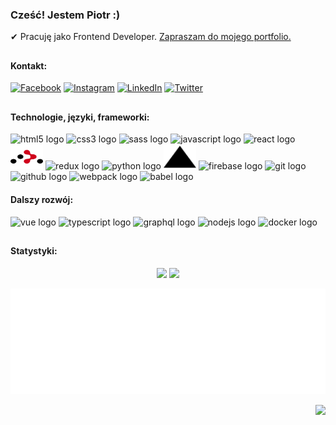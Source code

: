 ### Cześć! Jestem Piotr :) 

✔ Pracuję jako Frontend Developer. [Zapraszam do mojego portfolio.](https://piotrsierant.github.io/portfolioWeb/)

<h2></h2>

#### Kontakt:
[![Facebook](https://img.shields.io/badge/Facebook-%231877F2.svg?logo=Facebook&logoColor=white)](https://facebook.com/https://www.facebook.com/dzd07) [![Instagram](https://img.shields.io/badge/Instagram-%23E4405F.svg?logo=Instagram&logoColor=white)](https://instagram.com/https://www.instagram.com/dzd07/) [![LinkedIn](https://img.shields.io/badge/LinkedIn-%230077B5.svg?logo=linkedin&logoColor=white)](https://linkedin.com/in/https://www.linkedin.com/in/piotr-sierant/) [![Twitter](https://img.shields.io/badge/Twitter-%231DA1F2.svg?logo=Twitter&logoColor=white)](https://twitter.com/https://twitter.com/dzd07_Piotr) 

<h2></h2>

#### Technologie, języki, frameworki:

<div>
  <img src="https://cdn.jsdelivr.net/gh/devicons/devicon/icons/html5/html5-original.svg" height="40" width="52" alt="html5 logo"  />
  <img src="https://cdn.jsdelivr.net/gh/devicons/devicon/icons/css3/css3-original.svg" height="40" width="52" alt="css3 logo"  />
  <img src="https://cdn.jsdelivr.net/gh/devicons/devicon/icons/sass/sass-original.svg" height="40" width="52" alt="sass logo"  />
  <img src="https://cdn.jsdelivr.net/gh/devicons/devicon/icons/javascript/javascript-original.svg" height="40" width="52" alt="javascript logo"  />
  <img src="https://cdn.jsdelivr.net/gh/devicons/devicon/icons/react/react-original.svg" height="40" width="52" alt="react logo"  />
  <img src="https://raw.githubusercontent.com/PiotrSierant/PiotrSierant/3ffe854f2ed5505e9dd800f40c7c342842fe40b9/icons/react-router-svgrepo-com.svg" height="40" width="52" alt="react-router logo"  />
  <img src="https://cdn.jsdelivr.net/gh/devicons/devicon/icons/redux/redux-original.svg" height="40" width="52" alt="redux logo"  />
  <img src="https://cdn.jsdelivr.net/gh/devicons/devicon/icons/python/python-original.svg" height="40" width="52" alt="python logo"  />
  <img src="https://raw.githubusercontent.com/PiotrSierant/PiotrSierant/3ffe854f2ed5505e9dd800f40c7c342842fe40b9/icons/vercel-svgrepo-com.svg" height="40" width="52" alt="react-router logo"  />
  <img src="https://cdn.jsdelivr.net/gh/devicons/devicon/icons/firebase/firebase-plain.svg" height="40" width="52" alt="firebase logo"  />
  <img src="https://cdn.jsdelivr.net/gh/devicons/devicon/icons/git/git-original.svg" height="40" width="52" alt="git logo"  />
  <img src="https://cdn.jsdelivr.net/gh/devicons/devicon/icons/github/github-original.svg" height="40" width="52" alt="github logo"  />
  <img src="https://cdn.jsdelivr.net/gh/devicons/devicon/icons/webpack/webpack-original.svg" height="40" width="52" alt="webpack logo"  />
  <img src="https://cdn.jsdelivr.net/gh/devicons/devicon/icons/babel/babel-original.svg" height="40" width="52" alt="babel logo"  />
 </div> 

#### Dalszy rozwój:

<div>
  <img src="https://cdn.jsdelivr.net/gh/devicons/devicon/icons/vuejs/vuejs-original.svg" height="40" width="52" alt="vue logo"  />
  <img src="https://cdn.jsdelivr.net/gh/devicons/devicon/icons/typescript/typescript-original.svg" height="40" width="52" alt="typescript logo"  />
  <img src="https://cdn.jsdelivr.net/gh/devicons/devicon/icons/graphql/graphql-plain-wordmark.svg" height="40" width="52" alt="graphql logo"  />
  <img src="https://cdn.jsdelivr.net/gh/devicons/devicon/icons/nodejs/nodejs-original.svg" height="40" width="52" alt="nodejs logo"  />
  <img src="https://cdn.jsdelivr.net/gh/devicons/devicon/icons/docker/docker-original.svg" height="40" width="52" alt="docker logo" />
</div>

<h2></h2>

#### Statystyki:
<div align="center">

![](https://github-readme-stats.vercel.app/api?username=PiotrSierant&theme=react&hide_border=false&include_all_commits=true&count_private=true)
![](https://github-readme-streak-stats.herokuapp.com/?user=PiotrSierant&theme=react&hide_border=false)

![Metrics](/metrics.plugin.languages.indepth.svg)

</div>


<div align="right">

[![](https://visitcount.itsvg.in/api?id=PiotrSierant&icon=2&color=12)](https://visitcount.itsvg.in)

</div>
